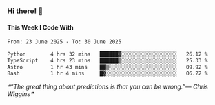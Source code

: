 ### Hi there! 👋

#### This Week I Code With
<!--START_SECTION:waka-->

```txt
From: 23 June 2025 - To: 30 June 2025

Python        4 hrs 32 mins   ██████▓░░░░░░░░░░░░░░░░░░   26.12 %
TypeScript    4 hrs 23 mins   ██████▒░░░░░░░░░░░░░░░░░░   25.33 %
Astro         1 hr 43 mins    ██▒░░░░░░░░░░░░░░░░░░░░░░   09.92 %
Bash          1 hr 4 mins     █▓░░░░░░░░░░░░░░░░░░░░░░░   06.22 %
```

<!--END_SECTION:waka-->

<!--STARTS_HERE_QUOTE_README-->
<i>❝“The great thing about predictions is that you can be wrong.”— Chris Wiggins❞</i>
<!--ENDS_HERE_QUOTE_README-->
